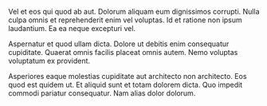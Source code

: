Vel et eos qui quod ab aut. Dolorum aliquam eum dignissimos corrupti. Nulla culpa omnis et reprehenderit enim vel voluptas. Id et ratione non ipsum laudantium. Ea ea neque excepturi vel.
 Aspernatur et quod ullam dicta. Dolore ut debitis enim consequatur cupiditate. Quaerat omnis facilis placeat omnis autem. Nemo voluptas voluptatum ex provident.
 Asperiores eaque molestias cupiditate aut architecto non architecto. Eos quod est quidem ut. Et aliquid sunt et totam dolorem dicta. Quo impedit commodi pariatur consequatur. Nam alias dolor dolorum.